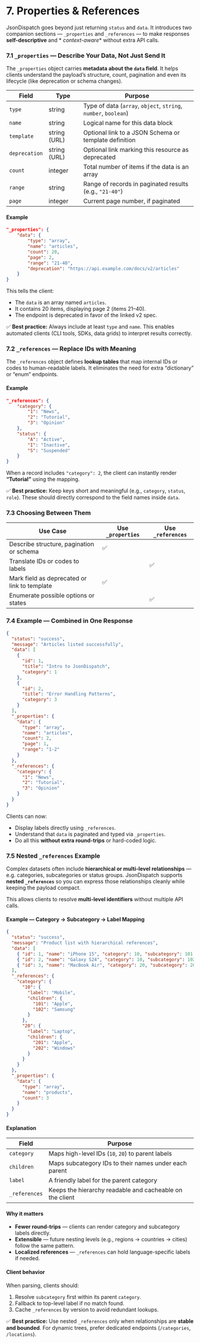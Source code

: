 # 7. Properties & References

JsonDispatch goes beyond just returning `status` and `data`.
It introduces two companion sections — `_properties` and `_references` — to make responses **self-descriptive** and *
*context-aware** without extra API calls.

### 7.1 `_properties` — Describe Your Data, Not Just Send It

The `_properties` object carries **metadata about the `data` field**.
It helps clients understand the payload’s structure, count, pagination and even its lifecycle (like deprecation or
schema changes).

| Field         | Type         | Purpose                                                         |
|---------------|--------------|-----------------------------------------------------------------|
| `type`        | string       | Type of data (`array`, `object`, `string`, `number`, `boolean`) |
| `name`        | string       | Logical name for this data block                                |
| `template`    | string (URL) | Optional link to a JSON Schema or template definition           |
| `deprecation` | string (URL) | Optional link marking this resource as deprecated               |
| `count`       | integer      | Total number of items if the data is an array                   |
| `range`       | string       | Range of records in paginated results (e.g., `"21-40"`)         |
| `page`        | integer      | Current page number, if paginated                               |

#### Example

```json
"_properties": {
    "data": {
        "type": "array",
        "name": "articles",
        "count": 20,
        "page": 2,
        "range": "21-40",
        "deprecation": "https://api.example.com/docs/v2/articles"
    }
}
```

This tells the client:

* The `data` is an array named `articles`.
* It contains 20 items, displaying page 2 (items 21–40).
* The endpoint is deprecated in favor of the linked v2 spec.

✅ **Best practice:** Always include at least `type` and `name`.
This enables automated clients (CLI tools, SDKs, data grids) to interpret results correctly.

### 7.2 `_references` — Replace IDs with Meaning

The `_references` object defines **lookup tables** that map internal IDs or codes to human-readable labels.
It eliminates the need for extra “dictionary” or “enum” endpoints.

#### Example

```json
"_references": {
    "category": {
        "1": "News",
        "2": "Tutorial",
        "3": "Opinion"
    },
    "status": {
        "A": "Active",
        "I": "Inactive",
        "S": "Suspended"
    }
}
```

When a record includes `"category": 2`, the client can instantly render **“Tutorial”** using the mapping.

✅ **Best practice:** Keep keys short and meaningful (e.g., `category`, `status`, `role`).
These should directly correspond to the field names inside `data`.

### 7.3 Choosing Between Them

| Use Case                                     | Use `_properties` | Use `_references` |
|----------------------------------------------|-------------------|-------------------|
| Describe structure, pagination or schema    | ✅                 |                   |
| Translate IDs or codes to labels             |                   | ✅                 |
| Mark field as deprecated or link to template | ✅                 |                   |
| Enumerate possible options or states         |                   | ✅                 |

### 7.4 Example — Combined in One Response

```json
{
  "status": "success",
  "message": "Articles listed successfully",
  "data": [
    {
      "id": 1,
      "title": "Intro to JsonDispatch",
      "category": 1
    },
    {
      "id": 2,
      "title": "Error Handling Patterns",
      "category": 3
    }
  ],
  "_properties": {
    "data": {
      "type": "array",
      "name": "articles",
      "count": 2,
      "page": 1,
      "range": "1-2"
    }
  },
  "_references": {
    "category": {
      "1": "News",
      "2": "Tutorial",
      "3": "Opinion"
    }
  }
}
```

Clients can now:

* Display labels directly using `_references`.
* Understand that `data` is paginated and typed via `_properties`.
* Do all this **without extra round-trips** or hard-coded logic.

### 7.5 Nested `_references` Example

Complex datasets often include **hierarchical or multi-level relationships** — e.g. categories, subcategories or status groups.
JsonDispatch supports **nested `_references`** so you can express those relationships cleanly while keeping the payload compact.

This allows clients to resolve **multi-level identifiers** without multiple API calls.

#### Example — Category → Subcategory → Label Mapping

```json
{
  "status": "success",
  "message": "Product list with hierarchical references",
  "data": [
    { "id": 1, "name": "iPhone 15", "category": 10, "subcategory": 101 },
    { "id": 2, "name": "Galaxy S24", "category": 10, "subcategory": 102 },
    { "id": 3, "name": "MacBook Air", "category": 20, "subcategory": 201 }
  ],
  "_references": {
    "category": {
      "10": {
        "label": "Mobile",
        "children": {
          "101": "Apple",
          "102": "Samsung"
        }
      },
      "20": {
        "label": "Laptop",
        "children": {
          "201": "Apple",
          "202": "Windows"
        }
      }
    }
  },
  "_properties": {
    "data": {
      "type": "array",
      "name": "products",
      "count": 3
    }
  }
}
```

#### Explanation

| Field         | Purpose                                                  |
|---------------|----------------------------------------------------------|
| `category`    | Maps high-level IDs (`10`, `20`) to parent labels        |
| `children`    | Maps subcategory IDs to their names under each parent    |
| `label`       | A friendly label for the parent category                 |
| `_references` | Keeps the hierarchy readable and cacheable on the client |

#### Why it matters

* **Fewer round-trips** — clients can render category and subcategory labels directly.
* **Extensible** — future nesting levels (e.g., regions → countries → cities) follow the same pattern.
* **Localized references** — `_references` can hold language-specific labels if needed.

#### Client behavior

When parsing, clients should:

1. Resolve `subcategory` first within its parent `category`.
2. Fallback to top-level label if no match found.
3. Cache `_references` by version to avoid redundant lookups.

✅ **Best practice:**
Use nested `_references` only when relationships are **stable and bounded**. For dynamic trees, prefer dedicated endpoints (`/categories`, `/locations`).